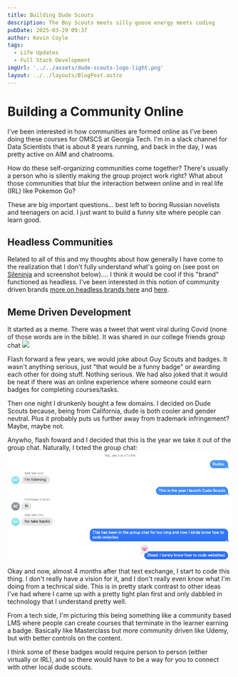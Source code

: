 ```yaml
---
title: Building Dude Scouts
description: The Boy Scouts meets silly goose energy meets coding
pubDate: 2025-03-29 09:37
author: Kevin Coyle
tags:
  - Life Updates
  - Full Stack Development
imgUrl: '../../assets/dude-scouts-logo-light.png'
layout: ../../layouts/BlogPost.astro
---
```


# Building a Community Online

I've been interested in how communities are formed online as I've been doing these courses for OMSCS at Georgia Tech. I'm in a slack channel for Data Scientists that is about 8 years running, and back in the day, I was pretty active on AIM and chatrooms.  

How do these self-organizing communities come together? There's usually a person who is silently making the group project work right? What about those communities that blur the interaction between online and in real life (IRL) like Pokemon Go? 

These are big important questions... best left to boring Russian novelists and teenagers on acid. I just want to build a funny site where people can learn good. 

## Headless Communities

Related to all of this and my thoughts about how generally I have come to the realization that I don't fully understand what's going on (see post on [Sileninja](/src/content/blog/blogpost-250217.md) and screenshot below).... I think it would be cool if this "brand" functioned as headless. I've been interested in this notion of community driven brands [more on headless brands here](https://otherinter.net/research/headless-brands/#:~:text=of%20their%20own.-,Headless%20Brands,-The%20discussion%20so) and [here](https://www.culture3.com/posts/future-or-fad-will-headless-brands-rewrite-the-book-on-branding).

## Meme Driven Development

It started as a meme. There was a tweet that went viral during Covid (none of those words are in the bible). It was shared in our college friends group chat ![](https://www.google.com/url?sa=i&url=https%3A%2F%2Fwww.reddit.com%2Fr%2Fmeirl%2Fcomments%2F17ybjpp%2Fmeirl%2F&psig=AOvVaw2mt58RTpOIvJgFluf3AAjO&ust=1743363767147000&source=images&cd=vfe&opi=89978449&ved=0CBQQjRxqFwoTCLDP6KOGsIwDFQAAAAAdAAAAABAE)

Flash forward a few years, we would joke about Guy Scouts and badges. It wasn't anything serious, just "that would be a funny badge" or awarding each other for doing stuff. Nothing serious. We had also joked that it would be neat if there was an online experience where someone could earn badges for completing courses/tasks. 

Then one night I drunkenly bought a few domains. I decided on Dude Scouts because, being from California, dude is both cooler and gender neutral. Plus it probably puts us further away from trademark infringement? Maybe, maybe not.

Anywho, flash foward and I decided that this is the year we take it out of the group chat. Naturally, I txted the group chat: ![groupchat](/src/assets/dude-scouts-group-chat.png)

Okay and now, almost 4 months after that text exchange, I start to code this thing. I don't really have a vision for it, and I don't really even know what I'm doing from a technical side. This is in pretty stark contrast to other ideas I've had where I came up with a pretty tight plan first and only dabbled in technology that I understand pretty well. 

From a tech side, I'm picturing this being something like a community based LMS where people can create courses that terminate in the learner earning a badge. Basically like Masterclass but more community driven like Udemy, but with better controls on the content. 

I think some of these badges would require person to person (either virtually or IRL), and so there would have to be a way for you to connect with other local dude scouts.
